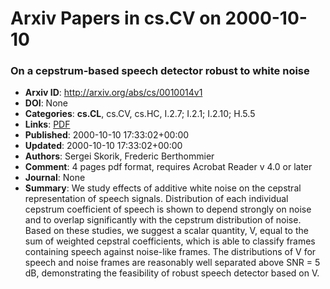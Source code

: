 # Arxiv Papers in cs.CV on 2000-10-10
### On a cepstrum-based speech detector robust to white noise
- **Arxiv ID**: http://arxiv.org/abs/cs/0010014v1
- **DOI**: None
- **Categories**: **cs.CL**, cs.CV, cs.HC, I.2.7; I.2.1; I.2.10; H.5.5
- **Links**: [PDF](http://arxiv.org/pdf/cs/0010014v1)
- **Published**: 2000-10-10 17:33:02+00:00
- **Updated**: 2000-10-10 17:33:02+00:00
- **Authors**: Sergei Skorik, Frederic Berthommier
- **Comment**: 4 pages pdf format, requires Acrobat Reader v 4.0 or later
- **Journal**: None
- **Summary**: We study effects of additive white noise on the cepstral representation of speech signals. Distribution of each individual cepstrum coefficient of speech is shown to depend strongly on noise and to overlap significantly with the cepstrum distribution of noise. Based on these studies, we suggest a scalar quantity, V, equal to the sum of weighted cepstral coefficients, which is able to classify frames containing speech against noise-like frames. The distributions of V for speech and noise frames are reasonably well separated above SNR = 5 dB, demonstrating the feasibility of robust speech detector based on V.



